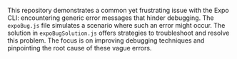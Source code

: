 This repository demonstrates a common yet frustrating issue with the Expo CLI: encountering generic error messages that hinder debugging.  The `expoBug.js` file simulates a scenario where such an error might occur.  The solution in `expoBugSolution.js` offers strategies to troubleshoot and resolve this problem. The focus is on improving debugging techniques and pinpointing the root cause of these vague errors.